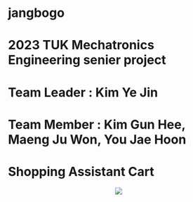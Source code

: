 # jangbogo
# 2023 TUK Mechatronics Engineering senier project
# Team Leader : Kim Ye Jin
# Team Member : Kim Gun Hee, Maeng Ju Won, You Jae Hoon

# Shopping Assistant Cart
<p align="center">
  <img src="![0703](https://github.com/krjsgml/jangbogo/assets/95139209/0f05e07c-0b20-4f74-9ff9-f9733afc98ee)">
</p>
